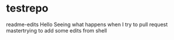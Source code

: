 # testrepo
readme-edits
Hello
Seeing what happens when I try to pull request
mastertrying to add some edits from shell
